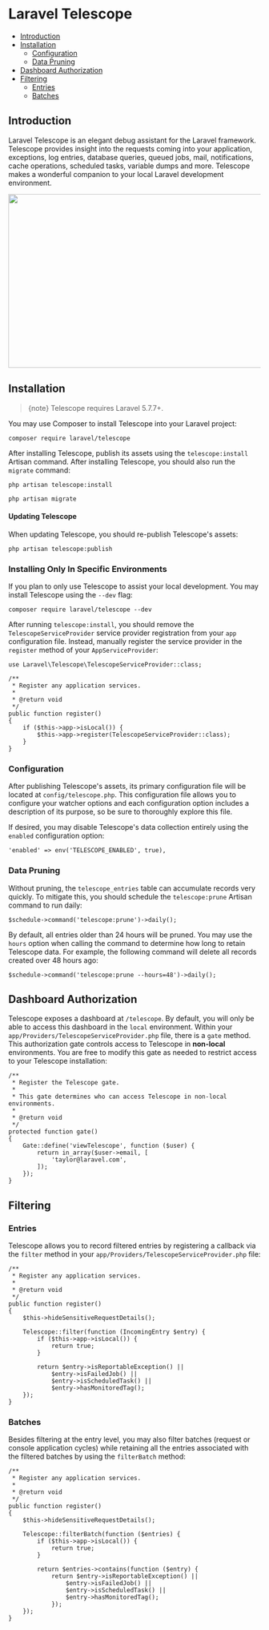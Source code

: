 # Laravel Telescope

- [Introduction](#introduction)
- [Installation](#installation)
    - [Configuration](#configuration)
    - [Data Pruning](#data-pruning)
- [Dashboard Authorization](#dashboard-authorization)
- [Filtering](#filtering)
    - [Entries](#filtering-entries)
    - [Batches](#filtering-batches)

<a name="introduction"></a>
## Introduction

Laravel Telescope is an elegant debug assistant for the Laravel framework. Telescope provides insight into the requests coming into your application, exceptions, log entries, database queries, queued jobs, mail, notifications, cache operations, scheduled tasks, variable dumps and more. Telescope makes a wonderful companion to your local Laravel development environment.

<p align="center">
<img src="https://res.cloudinary.com/dtfbvvkyp/image/upload/v1539110860/Screen_Shot_2018-10-09_at_1.47.23_PM.png" width="600" height="347">
</p>

<a name="installation"></a>
## Installation

> {note} Telescope requires Laravel 5.7.7+.

You may use Composer to install Telescope into your Laravel project:

    composer require laravel/telescope

After installing Telescope, publish its assets using the `telescope:install` Artisan command. After installing Telescope, you should also run the `migrate` command:

    php artisan telescope:install

    php artisan migrate

#### Updating Telescope

When updating Telescope, you should re-publish Telescope's assets:

    php artisan telescope:publish

### Installing Only In Specific Environments

If you plan to only use Telescope to assist your local development. You may install Telescope using the `--dev` flag:

    composer require laravel/telescope --dev

After running `telescope:install`, you should remove the `TelescopeServiceProvider` service provider registration from your `app` configuration file. Instead, manually register the service provider in the `register` method of your `AppServiceProvider`:

    use Laravel\Telescope\TelescopeServiceProvider::class;

    /**
     * Register any application services.
     *
     * @return void
     */
    public function register()
    {
        if ($this->app->isLocal()) {
            $this->app->register(TelescopeServiceProvider::class);
        }
    }

<a name="configuration"></a>
### Configuration

After publishing Telescope's assets, its primary configuration file will be located at `config/telescope.php`. This configuration file allows you to configure your watcher options and each configuration option includes a description of its purpose, so be sure to thoroughly explore this file.

If desired, you may disable Telescope's data collection entirely using the `enabled` configuration option:

    'enabled' => env('TELESCOPE_ENABLED', true),

<a name="data-pruning"></a>
### Data Pruning

Without pruning, the `telescope_entries` table can accumulate records very quickly. To mitigate this, you should schedule the `telescope:prune` Artisan command to run daily:

    $schedule->command('telescope:prune')->daily();

By default, all entries older than 24 hours will be pruned. You may use the `hours` option when calling the command to determine how long to retain Telescope data. For example, the following command will delete all records created over 48 hours ago:

    $schedule->command('telescope:prune --hours=48')->daily();

<a name="dashboard-authorization"></a>
## Dashboard Authorization

Telescope exposes a dashboard at `/telescope`. By default, you will only be able to access this dashboard in the `local` environment. Within your `app/Providers/TelescopeServiceProvider.php` file, there is a `gate` method. This authorization gate controls access to Telescope in **non-local** environments. You are free to modify this gate as needed to restrict access to your Telescope installation:

    /**
     * Register the Telescope gate.
     *
     * This gate determines who can access Telescope in non-local environments.
     *
     * @return void
     */
    protected function gate()
    {
        Gate::define('viewTelescope', function ($user) {
            return in_array($user->email, [
                'taylor@laravel.com',
            ]);
        });
    }

<a name="filtering"></a>
## Filtering

<a name="filtering-entries"></a>
### Entries

Telescope allows you to record filtered entries by registering a callback via the `filter` method in your `app/Providers/TelescopeServiceProvider.php` file:

    /**
     * Register any application services.
     *
     * @return void
     */
	public function register()
	{
        $this->hideSensitiveRequestDetails();

        Telescope::filter(function (IncomingEntry $entry) {
            if ($this->app->isLocal()) {
                return true;
            }

            return $entry->isReportableException() ||
                $entry->isFailedJob() ||
                $entry->isScheduledTask() ||
                $entry->hasMonitoredTag();
        });
	}

<a name="filtering-batches"></a>
### Batches

Besides filtering at the entry level, you may also filter batches (request or console application cycles) while retaining all the entries associated with the filtered batches by using the `filterBatch` method:

    /**
     * Register any application services.
     *
     * @return void
     */
	public function register()
	{
        $this->hideSensitiveRequestDetails();

        Telescope::filterBatch(function ($entries) {
            if ($this->app->isLocal()) {
                return true;
            }

            return $entries->contains(function ($entry) {
                return $entry->isReportableException() ||
                    $entry->isFailedJob() ||
                    $entry->isScheduledTask() ||
                    $entry->hasMonitoredTag();
                });
        });
	}